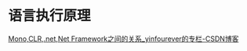 # 语言执行原理

[Mono,CLR,.net,Net Framework之间的关系_yinfourever的专栏-CSDN博客](https://blog.csdn.net/yinfourever/article/details/108258319)